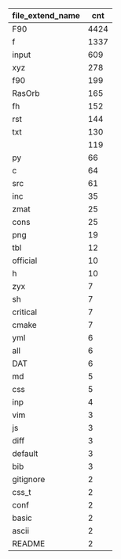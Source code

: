 | file_extend_name | cnt  |
|------------------|------|
| F90              | 4424 |
| f                | 1337 |
| input            | 609  |
| xyz              | 278  |
| f90              | 199  |
| RasOrb           | 165  |
| fh               | 152  |
| rst              | 144  |
| txt              | 130  |
|                  | 119  |
| py               | 66   |
| c                | 64   |
| src              | 61   |
| inc              | 35   |
| zmat             | 25   |
| cons             | 25   |
| png              | 19   |
| tbl              | 12   |
| official         | 10   |
| h                | 10   |
| zyx              | 7    |
| sh               | 7    |
| critical         | 7    |
| cmake            | 7    |
| yml              | 6    |
| all              | 6    |
| DAT              | 6    |
| md               | 5    |
| css              | 5    |
| inp              | 4    |
| vim              | 3    |
| js               | 3    |
| diff             | 3    |
| default          | 3    |
| bib              | 3    |
| gitignore        | 2    |
| css_t            | 2    |
| conf             | 2    |
| basic            | 2    |
| ascii            | 2    |
| README           | 2    |
